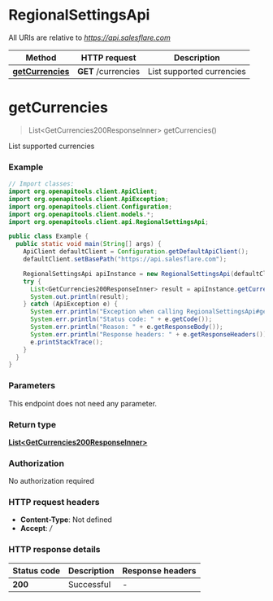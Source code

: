 # RegionalSettingsApi

All URIs are relative to *https://api.salesflare.com*

| Method | HTTP request | Description |
|------------- | ------------- | -------------|
| [**getCurrencies**](RegionalSettingsApi.md#getCurrencies) | **GET** /currencies | List supported currencies |


<a id="getCurrencies"></a>
# **getCurrencies**
> List&lt;GetCurrencies200ResponseInner&gt; getCurrencies()

List supported currencies

### Example
```java
// Import classes:
import org.openapitools.client.ApiClient;
import org.openapitools.client.ApiException;
import org.openapitools.client.Configuration;
import org.openapitools.client.models.*;
import org.openapitools.client.api.RegionalSettingsApi;

public class Example {
  public static void main(String[] args) {
    ApiClient defaultClient = Configuration.getDefaultApiClient();
    defaultClient.setBasePath("https://api.salesflare.com");

    RegionalSettingsApi apiInstance = new RegionalSettingsApi(defaultClient);
    try {
      List<GetCurrencies200ResponseInner> result = apiInstance.getCurrencies();
      System.out.println(result);
    } catch (ApiException e) {
      System.err.println("Exception when calling RegionalSettingsApi#getCurrencies");
      System.err.println("Status code: " + e.getCode());
      System.err.println("Reason: " + e.getResponseBody());
      System.err.println("Response headers: " + e.getResponseHeaders());
      e.printStackTrace();
    }
  }
}
```

### Parameters
This endpoint does not need any parameter.

### Return type

[**List&lt;GetCurrencies200ResponseInner&gt;**](GetCurrencies200ResponseInner.md)

### Authorization

No authorization required

### HTTP request headers

 - **Content-Type**: Not defined
 - **Accept**: */*

### HTTP response details
| Status code | Description | Response headers |
|-------------|-------------|------------------|
| **200** | Successful |  -  |

